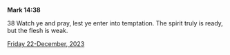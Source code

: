 **Mark 14:38**

38 Watch ye and pray, lest ye enter into temptation. The spirit truly is ready, but the flesh is weak.

[Friday 22-December, 2023](https://getbible.net/kjv/Mark/14/38)

